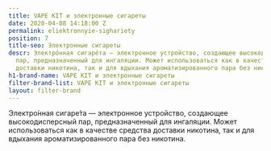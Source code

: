 ```yaml
---
title: VAPE KIT и электронные сигареты
date: 2020-04-08 14:18:00 Z
permalink: eliektronnyie-sighariety
position: 7
title-seo: Электронные сигареты
descr: Электро́нная сигаре́та — электронное устройство, создающее высокодисперсный
  пар, предназначенный для ингаляции. Может использоваться как в качестве средства
  доставки никотина, так и для вдыхания ароматизированного пара без никотина
h1-brand-name: VAPE KIT и электронные сигареты
filter-brand-list: VAPE KIT и электронные сигареты
layout: filter-brand
---
```


Электро́нная сигаре́та — электронное устройство, создающее высокодисперсный пар, предназначенный для ингаляции. Может использоваться как в качестве средства доставки никотина, так и для вдыхания ароматизированного пара без никотина.